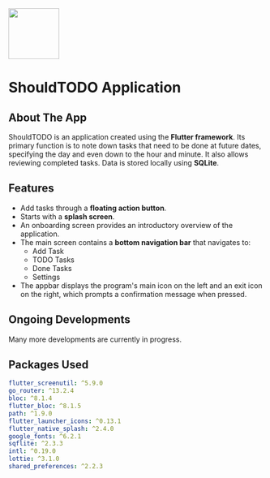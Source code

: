 <img src="https://github.com/MosasaUnited/ShouldToDo/assets/79766907/b81af0c3-a405-4bd5-a6e7-fc956ec63b1a" width="100" height="100">

# ShouldTODO Application

## About The App
ShouldTODO is an application created using the **Flutter framework**. Its primary function is to note down tasks that need to be done at future dates, specifying the day and even down to the hour and minute. It also allows reviewing completed tasks. Data is stored locally using **SQLite**.

## Features
- Add tasks through a **floating action button**.
- Starts with a **splash screen**.
- An onboarding screen provides an introductory overview of the application.
- The main screen contains a **bottom navigation bar** that navigates to:
    - Add Task
    - TODO Tasks
    - Done Tasks
    - Settings
- The appbar displays the program's main icon on the left and an exit icon on the right, which prompts a confirmation message when pressed.

## Ongoing Developments
Many more developments are currently in progress.

## Packages Used
```yaml
flutter_screenutil: ^5.9.0
go_router: ^13.2.4
bloc: ^8.1.4
flutter_bloc: ^8.1.5
path: ^1.9.0
flutter_launcher_icons: ^0.13.1
flutter_native_splash: ^2.4.0
google_fonts: ^6.2.1
sqflite: ^2.3.3
intl: ^0.19.0
lottie: ^3.1.0
shared_preferences: ^2.2.3


